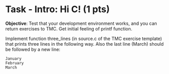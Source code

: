 # Task - Intro: Hi C! (1 pts)

**Objective**: Test that your development environment works, and you can
return exercises to TMC. Get initial feeling of printf function.

Implement function three_lines (in source.c of the TMC exercise
template) that prints three lines in the following way. Also the last
line (March) should be followed by a new line:

```output
January
February
March
```
